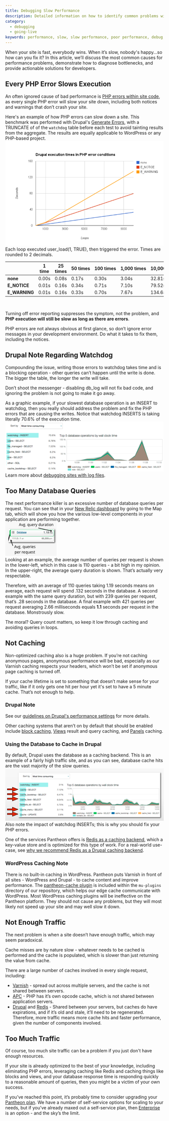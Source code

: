 ```yaml
---
title: Debugging Slow Performance
description: Detailed information on how to identify common problems with Drupal or WordPress performance speeds and deploy solutions.
category:
  - debugging
  - going-live
keywords: performance, slow, slow performance, poor performance, debug, troubleshoot slow site, slow sites, troubleshoot performance, php error, php errors, watchdog, database query, database queries, php slow, php execution, execute php, caching, cache, drupal performance, wordpress performance
---
```

When your site is fast, everybody wins. When it’s slow, nobody's happy...so how can you fix it? In this article, we’ll discuss the most common causes for performance problems, demonstrate how to diagnose bottlenecks, and provide actionable solutions for developers.

## Every PHP Error Slows Execution

An often ignored cause of bad performance is [PHP errors within site code](/docs/articles/sites/php-errors-and-exceptions/), as every single PHP error will slow your site down, including both notices and warnings that don’t crash your site.  

Here's an example of how PHP errors can slow down a site. This benchmark was performed with Drupal's [Generate Errors](https://drupal.org/project/generate_errors), with a TRUNCATE of of the `watchdog` table before each test to avoid tainting results from the aggregate. The results are equally applicable to WordPress or any PHP-based project.
​ ![](/source/docs/assets/images/desk_images/200873.png)  
Each loop executed user\_load(1, TRUE), then triggered the error. Times are rounded to 2 decimals.
<table>
<colgroup>
		<col width="120">
		<col width="120">
		<col width="120">
		<col width="120">
		<col width="120">
		<col width="120">
		<col width="120">
	</colgroup><thead>
		<tr>
			<th> </th>
			<th>1 time</th>
			<th>25 times</th>
			<th>50 times</th>
			<th>100 times</th>
			<th>1,000 times</th>
			<th>10,000 times</th>
		</tr>
	</thead><tbody>
		<tr>
			<td><strong>none</strong></td>
			<td>0.00s</td>
			<td>0.08s</td>
			<td>0.17s</td>
			<td>0.30s</td>
			<td>3.04s</td>
			<td>32.81s</td>
		</tr>
		<tr>
			<td><strong>E_NOTICE</strong></td>
			<td>0.01s</td>
			<td>0.16s</td>
			<td>0.34s</td>
			<td>0.71s</td>
			<td>7.10s</td>
			<td>79.52s</td>
		</tr>
		<tr>
			<td><strong>E_WARNING</strong></td>
			<td>0.01s</td>
			<td>0.16s</td>
			<td>0.33s</td>
			<td>0.70s</td>
			<td>7.67s</td>
			<td>134.68s</td>
		</tr>
	</tbody>
</table>
 


Turning off error reporting suppresses the symptom, not the problem, and **PHP execution will still be slow as long as there are errors**.  


PHP errors are not always obvious at first glance, so don’t ignore error messages in your development environment. Do what it takes to fix them, including the notices.  

## Drupal Note Regarding Watchdog
Compounding the issue, writing those errors to watchdog takes time and is a blocking operation - other queries can’t happen until the write is done. The bigger the table, the longer the write will take.  

Don’t shoot the messenger - disabling db\_log will not fix bad code, and ignoring the problem is not going to make it go away.  

As a graphic example, if your slowest database operation is an INSERT to watchdog, then you really should address the problem and fix the PHP errors that are causing the writes. Notice that watchdog INSERTS is taking literally 70.6% of the execution time.  
 ![](/source/docs/assets/images/desk_images/200891.png)  
Learn more about [debugging sites with log files](/docs/articles/sites/debugging-sites-with-log-files).


## Too Many Database Queries
The next performance killer is an excessive number of database queries per request. You can see that in your [New Relic dashboard](/docs/articles/sites/newrelic/new-relic-performance-analysis) by going to the Map tab, which will show you how the various low-level components in your application are performing together.  
 ![](/source/docs/assets/images/desk_images/200890.png)<br />
Looking at an example, the average number of queries per request is shown in the lower-left, which in this case is 110 queries - a bit high in my opinion. In the upper-right, the average query duration is shown. That’s actually very respectable.  


Therefore, with an average of 110 queries taking 1.19 seconds means on average, each request will spend .132 seconds in the database. A second example with the same query duration, but with 239 queries per request, that’s .28 seconds in the database. A final example with 421 queries per request averaging 2.66 milliseconds equals **1.1** seconds per request in the database. Monstrously slow.  


The moral? Query count matters, so keep it low through caching and avoiding queries in loops.

## Not Caching

Non-optimized caching also is a huge problem. If you’re not caching anonymous pages, anonymous performance will be bad, especially as our Varnish caching respects your headers, which won’t be set if anonymous page caching is turned off.  


If your cache lifetime is set to something that doesn’t make sense for your traffic, like if it only gets one hit per hour yet it's set to have a 5 minute cache. That’s not enough to help.  

### Drupal Note
See our [guidelines on Drupal's performance settings](/docs/articles/drupal/drupal-s-performance-and-caching-settings/) for more details.  

Other caching systems that aren’t on by default that should be enabled include [block caching](/docs/articles/drupal/drupal-s-performance-and-caching-settings/), [Views](https://drupal.org/project/views) result and query caching, and [Panels](https://drupal.org/project/panels) caching.


### Using the Database to Cache in Drupal
By default, Drupal uses the database as a caching backend. This is an example of a fairly high traffic site, and as you can see, database cache hits are the vast majority of the slow queries.  
 ![](/source/docs/assets/images/desk_images/200898.png)<br />
Also note the impact of watchdog INSERTs; this is why you should fix your PHP errors.  


One of the services Pantheon offers is [Redis as a caching backend](/docs/articles/sites/redis-as-a-caching-backend/), which a key-value store and is optimized for this type of work. For a real-world use-case, see [why we recommend Redis as a Drupal caching backend](https://www.pantheon.io/blog/why-we-recommend-redis-caching-backend).​

### WordPress Caching Note
There is no built-in caching in WordPress. Pantheon puts Varnish in front of all sites - WordPress and Drupal - to cache content and improve performance. The [pantheon-cache plugin](https://github.com/pantheon-systems/WordPress/tree/master/wp-content/mu-plugins/pantheon#edge-cache) is included within the `mu-plugins` directory of our repository, which helps our edge cache communicate with WordPress. Most WordPress caching plugins will be ineffective on the Pantheon platform. They should not cause any problems, but they will most likely not speed up your site and may well slow it down.



## Not Enough Traffic
The next problem is when a site doesn’t have enough traffic, which may seem paradoxical.  

Cache misses are by nature slow - whatever needs to be cached is performed and the cache is populated, which is slower than just returning the value from cache.  


There are a large number of caches involved in every single request, including:

- [Varnish](/docs/articles/sites/varnish) - spread out across multiple servers, and the cache is not shared between servers.
- [APC](/docs/articles/sites/what-is-apc-and-what-is-it-used-for/) - PHP has it’s own opcode cache, which is not shared between application servers.
- [Drupal](https://drupal.org/node/326504) and [Redis](/docs/articles/sites/redis-as-a-caching-backend/) - Shared between your servers, but caches do have expirations, and if it’s old and stale, it’ll need to be regenerated.
​​Therefore, more traffic means more cache hits and faster performance, given the number of components involved.


## Too Much Traffic
Of course, too much site traffic can be a problem if you just don't have enough resources.  

If your site is already optimized to the best of your knowledge, including eliminating PHP errors, leveraging caching like Redis and caching things like blocks and views, and your database response time is responding quickly to a reasonable amount of queries, then you might be a victim of your own success.  

If you’ve reached this point, it’s probably time to consider upgrading your [Pantheon plan](/docs/articles/sites/settings/selecting-a-plan/). We have a number of self-service options for scaling to your needs, but if you’ve already maxed out a self-service plan, then [Enterprise](https://pantheon.io/pricing#enterprise) is an option - and the sky’s the limit.
